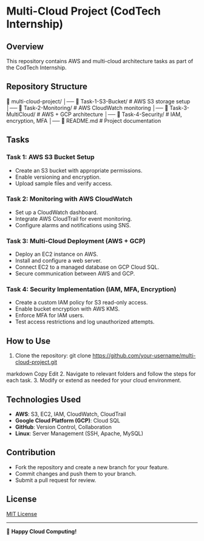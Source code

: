 # Multi-Cloud Project (CodTech Internship)

## Overview
This repository contains AWS and multi-cloud architecture tasks as part of the CodTech Internship.

## Repository Structure
📂 multi-cloud-project/ │── 📂 Task-1-S3-Bucket/ # AWS S3 storage setup │── 📂 Task-2-Monitoring/ # AWS CloudWatch monitoring │── 📂 Task-3-MultiCloud/ # AWS + GCP architecture │── 📂 Task-4-Security/ # IAM, encryption, MFA │── 📜 README.md # Project documentation



## Tasks
### Task 1: AWS S3 Bucket Setup
- Create an S3 bucket with appropriate permissions.
- Enable versioning and encryption.
- Upload sample files and verify access.

### Task 2: Monitoring with AWS CloudWatch
- Set up a CloudWatch dashboard.
- Integrate AWS CloudTrail for event monitoring.
- Configure alarms and notifications using SNS.

### Task 3: Multi-Cloud Deployment (AWS + GCP)
- Deploy an EC2 instance on AWS.
- Install and configure a web server.
- Connect EC2 to a managed database on GCP Cloud SQL.
- Secure communication between AWS and GCP.

### Task 4: Security Implementation (IAM, MFA, Encryption)
- Create a custom IAM policy for S3 read-only access.
- Enable bucket encryption with AWS KMS.
- Enforce MFA for IAM users.
- Test access restrictions and log unauthorized attempts.

## How to Use
1. Clone the repository:
git clone https://github.com/your-username/multi-cloud-project.git

markdown
Copy
Edit
2. Navigate to relevant folders and follow the steps for each task.
3. Modify or extend as needed for your cloud environment.

## Technologies Used
- **AWS**: S3, EC2, IAM, CloudWatch, CloudTrail
- **Google Cloud Platform (GCP)**: Cloud SQL
- **GitHub**: Version Control, Collaboration
- **Linux**: Server Management (SSH, Apache, MySQL)

## Contribution
- Fork the repository and create a new branch for your feature.
- Commit changes and push them to your branch.
- Submit a pull request for review.

## License
[MIT License](LICENSE)

---
🚀 **Happy Cloud Computing!**
